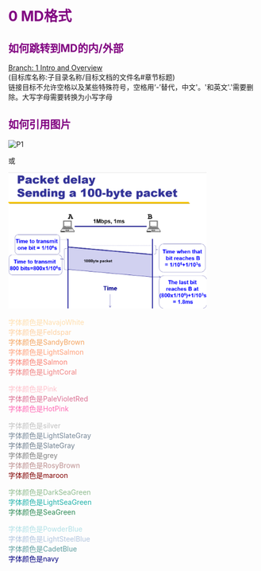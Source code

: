 # <font color = Purple> 0 MD格式 </font>

## <font color = Purple> 如何跳转到MD的内/外部 </font>
[Branch: 1 Intro and Overview](/notes/1%20Intro%20and%20Overview.md)<br>
(目标库名称:子目录名称/目标文档的文件名#章节标题)<br>
链接目标不允许空格以及某些特殊符号，空格用‘-’替代，中文'。'和英文'.'需要删除。大写字母需要转换为小写字母

## <font color = Purple> 如何引用图片 </font>
![P1](https://static.styletc.com/images/cover/29/94629/md-9b2958642621fc80479759bd76bced0c.jpg)

或

<img src="../pics/L1P1.png" width=400>

<font color=NavajoWhite> 字体颜色是NavajoWhite</font><br>
<font color=Feldspar> 字体颜色是Feldspar</font><br>
<font color=SandyBrown> 字体颜色是SandyBrown</font><br>
<font color=LightSalmon> 字体颜色是LightSalmon</font><br>
<font color=Salmon> 字体颜色是Salmon</font><br>
<font color=LightCoral> 字体颜色是LightCoral</font><br>

<font color=Pink> 字体颜色是Pink</font><br>
<font color=PaleVioletRed> 字体颜色是PaleVioletRed</font><br>
<font color=HotPink> 字体颜色是HotPink</font><br>

<font color=silver> 字体颜色是silver</font><br>
<font color=LightSlateGray> 字体颜色是LightSlateGray</font><br>
<font color=SlateGray> 字体颜色是SlateGray</font><br>
<font color=grey> 字体颜色是grey</font><br>
<font color=RosyBrown> 字体颜色是RosyBrown</font><br>
<font color=maroon> 字体颜色是maroon</font><br>

<font color=DarkSeaGreen> 字体颜色是DarkSeaGreen</font><br>
<font color=LightSeaGreen> 字体颜色是LightSeaGreen</font><br>
<font color=SeaGreen> 字体颜色是SeaGreen</font><br>

<font color=PowderBlue> 字体颜色是PowderBlue</font><br>
<font color=LightSteelBlue> 字体颜色是LightSteelBlue</font><br>
<font color=CadetBlue> 字体颜色是CadetBlue</font><br>
<font color=navy> 字体颜色是navy</font><br>